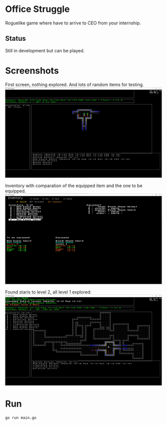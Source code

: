 # Office Struggle

Roguelike game where have to arrive to CEO from your internship.

## Status

Still in development but can be played.

# Screenshots

First screen, nothing explored. And lots of random items for testing.
![Screen 1](/docs/screenshot/screen1.png)

Inventory with comparation of the equipped item and the one to be equipped.
![Inventory](/docs/screenshot/inventory.png)

Found staris to level 2, all level 1 explored:
![Found stairs to level 2](/docs/screenshot/found_stairs.png)

# Run

    go run main.go

